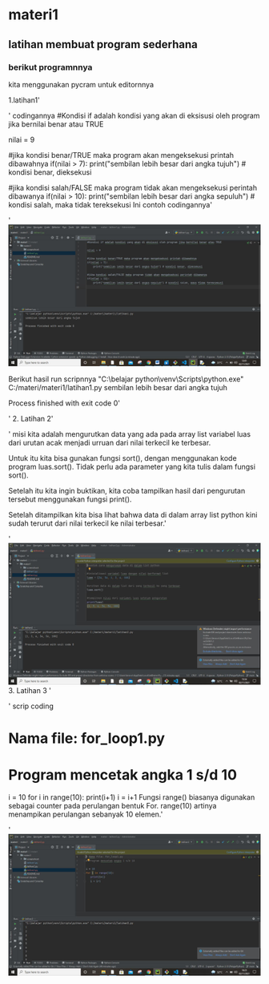 # materi1
## latihan membuat program sederhana 
### berikut programnnya
kita menggunakan pycram untuk editornnya

1.latihan1'<p>'
codingannya
#Kondisi if adalah kondisi yang akan di eksisusi oleh program jika bernilai benar atau TRUE

nilai = 9

#jika kondisi benar/TRUE maka program akan mengeksekusi printah dibawahnya
if(nilai > 7):
    print("sembilan lebih besar dari angka tujuh") # kondisi benar, dieksekusi

#jika kondisi salah/FALSE maka program tidak akan mengeksekusi perintah dibawanya
if(nilai > 10):
    print("sembilan lebih besar dari angka sepuluh") # kondisi salah, maka tidak tereksekusi
 Ini contoh codingannya'<p>'
 ![Gambar 1](screenshoot/s1.JPG)

 Berikut hasil run scripnnya
 "C:\belajar python\venv\Scripts\python.exe" C:/materi/materi1/latihan1.py
sembilan lebih besar dari angka tujuh

Process finished with exit code 0'<p>'
2. Latihan 2'<p>'
misi kita adalah mengurutkan data yang ada pada array list variabel luas dari urutan acak menjadi urruan dari nilai terkecil ke terbesar.

Untuk itu kita bisa gunakan fungsi sort(), dengan menggunakan kode program luas.sort(). Tidak perlu ada parameter yang kita tulis dalam fungsi sort(). 

Setelah itu kita ingin buktikan, kita coba tampilkan hasil dari pengurutan tersebut menggunakan fungsi print().

Setelah ditampilkan kita bisa lihat bahwa data di dalam array list python kini sudah terurut dari nilai terkecil ke nilai terbesar.'<p>'
![Gambar 2](screenshoot/s2.JPG)
3. Latihan 3 '<p>'
scrip coding
# Nama file: for_loop1.py
# Program mencetak angka 1 s/d 10

i = 10
for i in range(10):
   print(i+1)
   i = i+1
   Fungsi range() biasanya digunakan sebagai counter pada perulangan bentuk For. range(10) artinya menampikan perulangan sebanyak 10 elemen.'<p>'
![Gambar 3](screenshoot/s3.JPG)